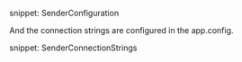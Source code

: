 snippet: SenderConfiguration

And the connection strings are configured in the app.config.

snippet: SenderConnectionStrings